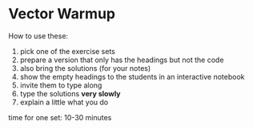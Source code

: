 
# Vector Warmup

How to use these:

1. pick one of the exercise sets
2. prepare a version that only has the headings but not the code
3. also bring the solutions (for your notes)
4. show the empty headings to the students in an interactive notebook
5. invite them to type along
6. type the solutions **very slowly**
7. explain a little what you do

time for one set: 10-30 minutes